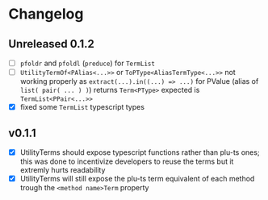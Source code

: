 # Changelog

## Unreleased 0.1.2

- [ ] `pfoldr` and `pfoldl` (`preduce`) for `TermList`
- [ ] `UtilityTermOf<PAlias<...>>` or `ToPType<AliasTermType<...>>` not working properly as `extract(...).in((...) => ...)` for PValue (alias of `list( pair( ... ) )`) returns `Term<PType>` expected is `TermList<PPair<...>>`
- [x] fixed some `TermList` typescript types

## v0.1.1

- [x] UtilityTerms should expose typescript functions rather than plu-ts ones; this was done to incentivize developers to reuse the terms but it extremly hurts readability
- [x] UtilityTerms will still expose the plu-ts term equivalent of each method trough the `<method name>Term` property